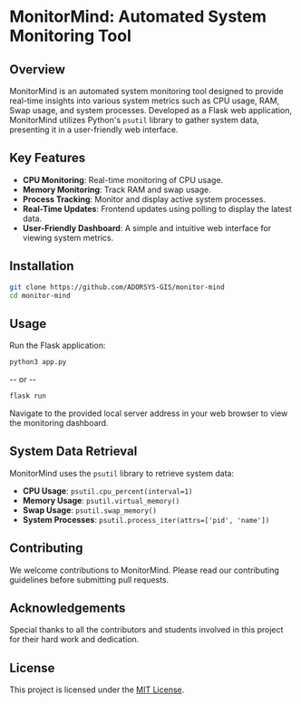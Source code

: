 
# MonitorMind: Automated System Monitoring Tool

## Overview
MonitorMind is an automated system monitoring tool designed to provide real-time insights into various system metrics such as CPU usage, RAM, Swap usage, and system processes. Developed as a Flask web application, MonitorMind utilizes Python's `psutil` library to gather system data, presenting it in a user-friendly web interface.

## Key Features
- **CPU Monitoring**: Real-time monitoring of CPU usage.
- **Memory Monitoring**: Track RAM and swap usage.
- **Process Tracking**: Monitor and display active system processes.
- **Real-Time Updates**: Frontend updates using polling to display the latest data.
- **User-Friendly Dashboard**: A simple and intuitive web interface for viewing system metrics.

## Installation

```bash
git clone https://github.com/ADORSYS-GIS/monitor-mind
cd monitor-mind
```

## Usage

Run the Flask application:

```bash
python3 app.py
```

-- or --

```bash
flask run
```

Navigate to the provided local server address in your web browser to view the monitoring dashboard.

## System Data Retrieval

MonitorMind uses the `psutil` library to retrieve system data:

- **CPU Usage**: `psutil.cpu_percent(interval=1)`
- **Memory Usage**: `psutil.virtual_memory()`
- **Swap Usage**: `psutil.swap_memory()`
- **System Processes**: `psutil.process_iter(attrs=['pid', 'name'])`

## Contributing

We welcome contributions to MonitorMind. Please read our contributing guidelines before submitting pull requests.

## Acknowledgements

Special thanks to all the contributors and students involved in this project for their hard work and dedication.

## License

This project is licensed under the [MIT License](LICENSE).
